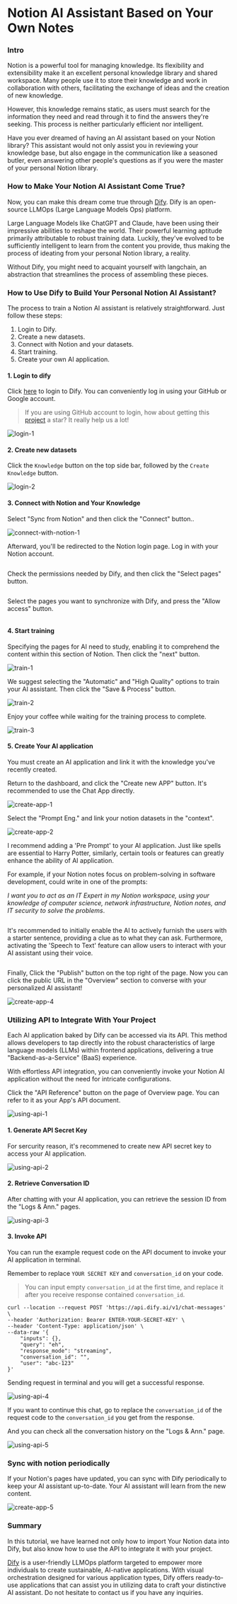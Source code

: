 # Notion AI Assistant Based on Your Own Notes

### Intro[​](https://wsyfin.com/notion-dify#intro) <a href="#intro" id="intro"></a>

Notion is a powerful tool for managing knowledge. Its flexibility and extensibility make it an excellent personal knowledge library and shared workspace. Many people use it to store their knowledge and work in collaboration with others, facilitating the exchange of ideas and the creation of new knowledge.

However, this knowledge remains static, as users must search for the information they need and read through it to find the answers they're seeking. This process is neither particularly efficient nor intelligent.

Have you ever dreamed of having an AI assistant based on your Notion library? This assistant would not only assist you in reviewing your knowledge base, but also engage in the communication like a seasoned butler, even answering other people's questions as if you were the master of your personal Notion library.

### How to Make Your Notion AI Assistant Come True?[​](https://wsyfin.com/notion-dify#how-to-make-your-notion-ai-assistant-come-true) <a href="#how-to-make-your-notion-ai-assistant-come-true" id="how-to-make-your-notion-ai-assistant-come-true"></a>

Now, you can make this dream come true through [Dify](https://dify.ai/). Dify is an open-source LLMOps (Large Language Models Ops) platform.

Large Language Models like ChatGPT and Claude, have been using their impressive abilities to reshape the world. Their powerful learning aptitude primarily attributable to robust training data. Luckily, they've evolved to be sufficiently intelligent to learn from the content you provide, thus making the process of ideating from your personal Notion library, a reality.

Without Dify, you might need to acquaint yourself with langchain, an abstraction that streamlines the process of assembling these pieces.

### How to Use Dify to Build Your Personal Notion AI Assistant?[​](https://wsyfin.com/notion-dify#how-to-use-dify-to-build-your-own-ai-assistant) <a href="#how-to-use-dify-to-build-your-own-ai-assistant" id="how-to-use-dify-to-build-your-own-ai-assistant"></a>

The process to train a Notion AI assistant is relatively straightforward. Just follow these steps:

1. Login to Dify.
2. Create a new datasets.
3. Connect with Notion and your datasets.
4. Start training.
5. Create your own AI application.

#### 1. Login to dify[​](https://wsyfin.com/notion-dify#1-login-to-dify) <a href="#id-1-login-to-dify" id="id-1-login-to-dify"></a>

Click [here](https://dify.ai/) to login to Dify. You can conveniently log in using your GitHub or Google account.

> If you are using GitHub account to login, how about getting this [project](https://github.com/langgenius/dify) a star? It really help us a lot!

![login-1](https://pan.wsyfin.com/f/ERGcp/login-1.png)

#### 2. Create new datasets[​](https://wsyfin.com/notion-dify#2-create-a-new-datasets)[​](https://wsyfin.com/notion-dify#2-create-a-new-datasets)

Click the `Knowledge` button on the top side bar, followed by the `Create Knowledge` button.

![login-2](https://pan.wsyfin.com/f/G6ziA/login-2.png)

#### 3. Connect with Notion and Your Knowledge[​](https://wsyfin.com/notion-dify#3-connect-with-notion-and-datasets)

Select "Sync from Notion" and then click the "Connect" button..

![connect-with-notion-1](https://pan.wsyfin.com/f/J6WsK/connect-with-notion-1.png)

Afterward, you'll be redirected to the Notion login page. Log in with your Notion account.

<figure><img src="https://pan.wsyfin.com/f/KrEi4/connect-with-notion-2.png" alt=""><figcaption></figcaption></figure>

Check the permissions needed by Dify, and then click the "Select pages" button.

<figure><img src="https://pan.wsyfin.com/f/L91iQ/connect-with-notion-3.png" alt=""><figcaption></figcaption></figure>

Select the pages you want to synchronize with Dify, and press the "Allow access" button.

<figure><img src="https://pan.wsyfin.com/f/M8Xtz/connect-with-notion-4.png" alt=""><figcaption></figcaption></figure>

#### 4. Start training[​](https://wsyfin.com/notion-dify#4-start-training) <a href="#id-4-start-training" id="id-4-start-training"></a>

Specifying the pages for AI need to study, enabling it to comprehend the content within this section of Notion. Then click the "next" button.

![train-1](https://pan.wsyfin.com/f/Nkjuj/train-1.png)

We suggest selecting the "Automatic" and "High Quality" options to train your AI assistant. Then click the "Save & Process" button.

![train-2](https://pan.wsyfin.com/f/OYoCv/train-2.png)

Enjoy your coffee while waiting for the training process to complete.

![train-3](https://pan.wsyfin.com/f/PN9F3/train-3.png)

#### 5. Create Your AI application[​](https://wsyfin.com/notion-dify#5-create-your-ai-application) <a href="#id-5-create-your-own-ai-application" id="id-5-create-your-own-ai-application"></a>

You must create an AI application and link it with the knowledge you've recently created.

Return to the dashboard, and click the "Create new APP" button. It's recommended to use the Chat App directly.

![create-app-1](https://pan.wsyfin.com/f/QWRHo/create-app-1.png)

Select the "Prompt Eng." and link your notion datasets in the "context".

![create-app-2](https://pan.wsyfin.com/f/R6DT5/create-app-2.png)

I recommend adding a 'Pre Prompt' to your AI application. Just like spells are essential to Harry Potter, similarly, certain tools or features can greatly enhance the ability of AI application.

For example, if your Notion notes focus on problem-solving in software development, could write in one of the prompts:

_I want you to act as an IT Expert in my Notion workspace, using your knowledge of computer science, network infrastructure, Notion notes, and IT security to solve the problems_.

<figure><img src="../../../.gitbook/assets/image (40).png" alt=""><figcaption></figcaption></figure>

It's recommended to initially enable the AI to actively furnish the users with a starter sentence, providing a clue as to what they can ask. Furthermore, activating the 'Speech to Text' feature can allow users to interact with your AI assistant using their voice.

<figure><img src="../../../.gitbook/assets/image (3) (1) (1) (1).png" alt=""><figcaption></figcaption></figure>

Finally, Click the "Publish" button on the top right of the page. Now you can click the public URL in the "Overview" section to converse with your personalized AI assistant!

![create-app-4](https://pan.wsyfin.com/f/W69cD/create-app-4.png)

### Utilizing API to Integrate With Your Project <a href="#utilizing-api-to-integrate-with-your-project" id="utilizing-api-to-integrate-with-your-project"></a>

Each AI application baked by Dify can be accessed via its API. This method allows developers to tap directly into the robust characteristics of large language models (LLMs) within frontend applications, delivering a true "Backend-as-a-Service" (BaaS) experience.

With effortless API integration, you can conveniently invoke your Notion AI application without the need for intricate configurations.

Click the "API Reference" button on the page of Overview page. You can refer to it as your App's API document.

![using-api-1](https://pan.wsyfin.com/f/wp0Cy/using-api-1.png)

#### 1. Generate API Secret Key[​](https://wsyfin.com/notion-dify#1-generate-api-secret-key) <a href="#id-1-generate-api-secret-key" id="id-1-generate-api-secret-key"></a>

For sercurity reason, it's recommened to create new API secret key to access your AI application.

![using-api-2](https://pan.wsyfin.com/f/xk2Fx/using-api-2.png)

#### 2. Retrieve Conversation ID[​](https://wsyfin.com/notion-dify#2-retrieve-conversation-id) <a href="#id-2-retrieve-conversation-id" id="id-2-retrieve-conversation-id"></a>

After chatting with your AI application, you can retrieve the session ID from the "Logs & Ann." pages.

![using-api-3](https://pan.wsyfin.com/f/yPXHL/using-api-3.png)

#### 3. Invoke API[​](https://wsyfin.com/notion-dify#3-invoke-api) <a href="#id-3-invoke-api" id="id-3-invoke-api"></a>

You can run the example request code on the API document to invoke your AI application in terminal.

Remember to replace `YOUR SECRET KEY` and `conversation_id` on your code.

> You can input empty `conversation_id` at the first time, and replace it after you receive response contained `conversation_id`.

```
curl --location --request POST 'https://api.dify.ai/v1/chat-messages' \
--header 'Authorization: Bearer ENTER-YOUR-SECRET-KEY' \
--header 'Content-Type: application/json' \
--data-raw '{
    "inputs": {},
    "query": "eh",
    "response_mode": "streaming",
    "conversation_id": "",
    "user": "abc-123"
}'
```

Sending request in terminal and you will get a successful response.

![using-api-4](https://pan.wsyfin.com/f/zpnI4/using-api-4.png)

If you want to continue this chat, go to replace the `conversation_id` of the request code to the `conversation_id` you get from the response.

And you can check all the conversation history on the "Logs & Ann." page.

![using-api-5](https://pan.wsyfin.com/f/ADQSE/using-api-5.png)

### Sync with notion periodically[​](https://wsyfin.com/notion-dify#sync-with-notion-periodically) <a href="#sync-with-notion-periodically" id="sync-with-notion-periodically"></a>

If your Notion's pages have updated, you can sync with Dify periodically to keep your AI assistant up-to-date. Your AI assistant will learn from the new content.

![create-app-5](https://pan.wsyfin.com/f/XDBfO/create-app-5.png)

### Summary[​](https://wsyfin.com/notion-dify#summary) <a href="#summary" id="summary"></a>

In this tutorial, we have learned not only how to import Your Notion data into Dify, but also know how to use the API to integrate it with your project.

[Dify](https://dify.ai/) is a user-friendly LLMOps platform targeted to empower more individuals to create sustainable, AI-native applications. With visual orchestration designed for various application types, Dify offers ready-to-use applications that can assist you in utilizing data to craft your distinctive AI assistant. Do not hesitate to contact us if you have any inquiries.
